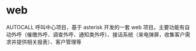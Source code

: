 # web
AUTOCALL
呼叫中心项目，基于 asterisk 开发的一套 web 项目。主要功能有自动外呼（催缴外呼、调查外呼、通知类外呼）、接话系统（来电弹屏，收集客户需求并提供相关报表）、客户管理等
